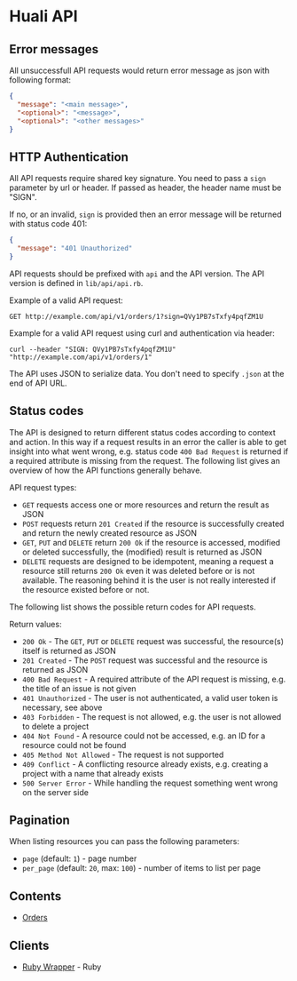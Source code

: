 # Huali API

## Error messages

All unsuccessfull API requests would return error message as json with following format:

```json
{
  "message": "<main message>",
  "<optional>": "<message>",
  "<optional>": "<other messages>"
}
```

## HTTP Authentication

All API requests require shared key signature. You need to pass a `sign` parameter by url or header. If passed as header, the header name must be "SIGN".

If no, or an invalid, `sign` is provided then an error message will be returned with status code 401:

```json
{
  "message": "401 Unauthorized"
}
```

API requests should be prefixed with `api` and the API version. The API version is defined in `lib/api/api.rb`.

Example of a valid API request:

```
GET http://example.com/api/v1/orders/1?sign=QVy1PB7sTxfy4pqfZM1U
```

Example for a valid API request using curl and authentication via header:

```
curl --header "SIGN: QVy1PB7sTxfy4pqfZM1U" "http://example.com/api/v1/orders/1"
```


The API uses JSON to serialize data. You don't need to specify `.json` at the end of API URL.



## Status codes

The API is designed to return different status codes according to context and action. In this way
if a request results in an error the caller is able to get insight into what went wrong, e.g.
status code `400 Bad Request` is returned if a required attribute is missing from the request.
The following list gives an overview of how the API functions generally behave.

API request types:

* `GET` requests access one or more resources and return the result as JSON
* `POST` requests return `201 Created` if the resource is successfully created and return the newly created resource as JSON
* `GET`, `PUT` and `DELETE` return `200 Ok` if the resource is accessed, modified or deleted successfully, the (modified) result is returned as JSON
* `DELETE` requests are designed to be idempotent, meaning a request a resource still returns `200 Ok` even it was deleted before or is not available. The reasoning behind it is the user is not really interested if the resource existed before or not.


The following list shows the possible return codes for API requests.

Return values:

* `200 Ok` - The `GET`, `PUT` or `DELETE` request was successful, the resource(s) itself is returned as JSON
* `201 Created` - The `POST` request was successful and the resource is returned as JSON
* `400 Bad Request` - A required attribute of the API request is missing, e.g. the title of an issue is not given
* `401 Unauthorized` - The user is not authenticated, a valid user token is necessary, see above
* `403 Forbidden` - The request is not allowed, e.g. the user is not allowed to delete a project
* `404 Not Found` - A resource could not be accessed, e.g. an ID for a resource could not be found
* `405 Method Not Allowed` - The request is not supported
* `409 Conflict` - A conflicting resource already exists, e.g. creating a project with a name that already exists
* `500 Server Error` - While handling the request something went wrong on the server side

## Pagination

When listing resources you can pass the following parameters:

+ `page` (default: `1`) - page number
+ `per_page` (default: `20`, max: `100`) - number of items to list per page

## Contents

+ [Orders](orders.md)

## Clients

+ [Ruby Wrapper](http://git.zenhacks.org/ryancheung/huali-api) - Ruby
